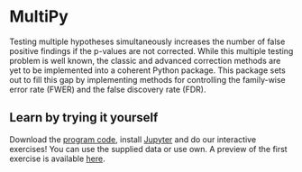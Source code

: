 # MultiPy
Testing multiple hypotheses simultaneously increases the number of false 
positive findings if the p-values are not corrected. While this multiple 
testing problem is well known, the classic and advanced correction methods 
are yet to be implemented into a coherent Python package. This package 
sets out to fill this gap by implementing methods for controlling the 
family-wise error rate (FWER) and the false discovery rate (FDR).

## Learn by trying it yourself

Download the <a href="https://github.com/puolival/multipy/archive/master.zip">
program code</a>, install <a href="https://jupyter.org/">Jupyter</a> and do 
our interactive exercises! You can use the supplied data or use own. A preview 
of the first exercise is available 
<a href="https://github.com/puolival/multipy/blob/master/exercise1.ipynb">here</a>.
